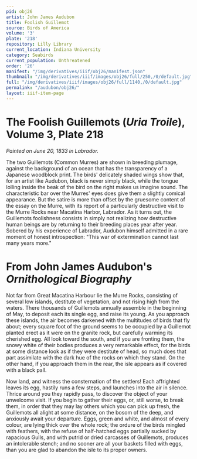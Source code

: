 ```yaml
---
pid: obj26
artist: John James Audubon
title: Foolish Guillemot
source: Birds of America
volume: '3'
plate: '218'
repository: Lilly Library
current_location: Indiana University
category: Seabirds
current_population: Unthreatened
order: '26'
manifest: "/img/derivatives/iiif/obj26/manifest.json"
thumbnail: "/img/derivatives/iiif/images/obj26/full/250,/0/default.jpg"
full: "/img/derivatives/iiif/images/obj26/full/1140,/0/default.jpg"
permalink: "/audubon/obj26/"
layout: iiif-item-page
---
```


# The Foolish Guillemots (_Uria Troile_), Volume 3, Plate 218

_Painted on June 20, 1833 in Labrador._

The two Guillemots (Common Murres) are shown in breeding plumage, against the background of an ocean that has the transparency of a Japanese woodblock print. The birds' delicately shaded wings show that, for an artist like Audubon, black is never simply black, while the tongue lolling inside the beak of the bird on the right makes us imagine sound. The characteristic bar over the Murres' eyes does give them a slightly comical appearance. But the satire is more than offset by the gruesome content of the essay on the Murre, with its report of a particularly destructive visit to the Murre Rocks near Macatina Harbor, Labrador. As it turns out, the Guillemots foolishness consists in simply not realizing how destructive human beings are by returning to their breeding places year after year. Sobered by his experience of Labrador, Audubon himself admitted in a rare moment of honest introspection: "This war of extermination cannot last many years more."

# From John James Audubon's _Ornithological Biography_

Not far from Great Macatina Harbour lie the Murre Rocks, consisting of several low islands, destitute of vegetation, and not rising high from the waters. There thousands of Guillemots annually assemble in the beginning of May, to deposit each its single egg, and raise its young. As you approach these islands, the air becomes darkened with the multitudes of birds that fly about; every square foot of the ground seems to be occupied by a Guillemot planted erect as it were on the granite rock, but carefully warming its cherished egg. All look toward the south, and if you are fronting them, the snowy white of their bodies produces a very remarkable effect, for the birds at some distance look as if they were destitute of head, so much does that part assimilate with the dark hue of the rocks on which they stand. On the other hand, if you approach them in the rear, the isle appears as if covered with a black pall.

Now land, and witness the consternation of the settlers! Each affrighted leaves its egg, hastily runs a few steps, and launches into the air in silence. Thrice around you they rapidly pass, to discover the object of your unwelcome visit. If you begin to gather their eggs, or, still worse, to break them, in order that they may lay others which you can pick up fresh, the Guillemots all alight at some distance, on the bosom of the deep, and anxiously await your departure. Eggs, green and white, and almost of every colour, are lying thick over the whole rock; the ordure of the birds mingled with feathers, with the refuse of half-hatched eggs partially sucked by rapacious Gulls, and with putrid or dried carcasses of Guillemots, produces an intolerable stench; and no sooner are all your baskets filled with eggs, than you are glad to abandon the isle to its proper owners.

